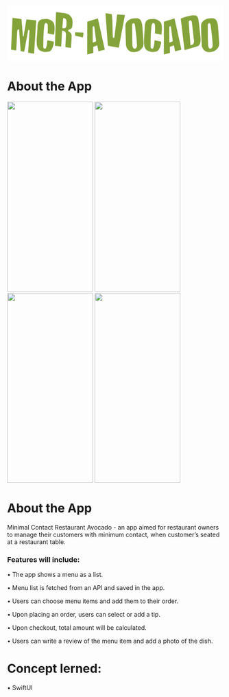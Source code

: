 
<img src="https://github.com/Oabshire/mrc-avocado-app/blob/main/ReadmeAssets/MCRAvocado.png?raw=true" width="850" height="129"/> 

# About the App

<img src="https://github.com/Oabshire/mrc-avocado-app/blob/homework/week01/ReadmeAssets/Simulator%20Screen%20Shot%20-%20iPhone%2011%20Pro%20Max%20-%202022-08-21%20at%2011.02.38.png?raw=true" width="200" height="443"/> <img src="https://github.com/Oabshire/mrc-avocado-app/blob/homework/week01/ReadmeAssets/Simulator%20Screen%20Shot%20-%20iPhone%2011%20Pro%20Max%20-%202022-08-21%20at%2011.02.41.png?raw=true" width="200" height="443"/> <img src="https://github.com/Oabshire/mrc-avocado-app/blob/homework/week01/ReadmeAssets/Simulator%20Screen%20Shot%20-%20iPhone%2011%20Pro%20Max%20-%202022-08-21%20at%2011.05.37.png?raw=true" width="200" height="443"/> <img src="https://github.com/Oabshire/mrc-avocado-app/blob/homework/week01/ReadmeAssets/Simulator%20Screen%20Shot%20-%20iPhone%2011%20Pro%20Max%20-%202022-08-21%20at%2011.05.40.png?raw=true" width="200" height="443"/>

# About the App

Minimal Contact Restaurant Avocado - an app aimed for restaurant owners to manage their customers with minimum contact, when customer’s seated at a restaurant table.

### Features will include:

 • The app shows a menu as a list.

 • Menu list is fetched from an API and saved in the app.

 • Users can choose menu items and add them to their order.

 • Upon placing an order, users can select or add a tip.

 • Upon checkout, total amount will be calculated.

 • Users can write a review of the menu item and add a photo of the dish.
 
 # Concept lerned:
 
 • SwiftUI
